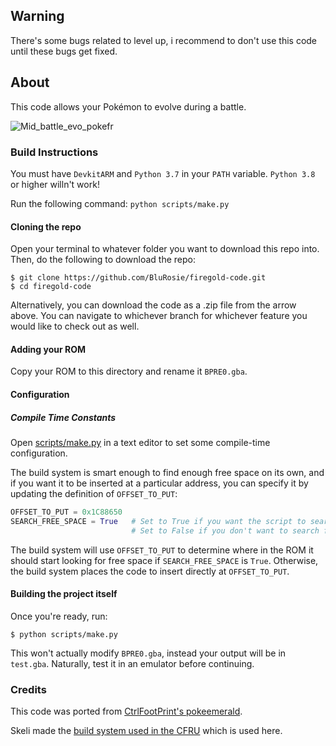 ## Warning

There's some bugs related to level up, i recommend to don't use this code until these bugs get fixed.

## About

This code allows your Pokémon to evolve during a battle.

![Mid_battle_evo_pokefr](https://github.com/user-attachments/assets/a05e04b5-6aa7-4ab5-bd9b-a28dd083877c)

### Build Instructions

You must have `DevkitARM` and `Python 3.7` in your `PATH` variable. `Python 3.8` or higher willn't work!

Run the following command:  `python scripts/make.py`

#### Cloning the repo

Open your terminal to whatever folder you want to download this repo into. Then, do the following to download the repo:

```shell
$ git clone https://github.com/BluRosie/firegold-code.git
$ cd firegold-code
```

Alternatively, you can download the code as a .zip file from the arrow above.  You can navigate to whichever branch for whichever feature you would like to check out as well.

#### Adding your ROM

Copy your ROM to this directory and rename it `BPRE0.gba`.

#### Configuration

##### Compile Time Constants

Open [scripts/make.py](https://github.com/BluRosie/firegold-code/blob/template/scripts/make.py#L12) in a text editor to set some compile-time configuration.

The build system is smart enough to find enough free space on its own, and if you want it to be inserted at a particular address, you can specify it by updating the definition of `OFFSET_TO_PUT`:

```python
OFFSET_TO_PUT = 0x1C88650
SEARCH_FREE_SPACE = True   # Set to True if you want the script to search for free space
                           # Set to False if you don't want to search for free space as you for example update the engine
```

The build system will use `OFFSET_TO_PUT` to determine where in the ROM it should start looking for free space if `SEARCH_FREE_SPACE` is `True`.  Otherwise, the build system places the code to insert directly at `OFFSET_TO_PUT`.

#### Building the project itself

Once you're ready, run:

```shell
$ python scripts/make.py
```

This won't actually modify `BPRE0.gba`, instead your output will be in `test.gba`. Naturally, test it in an emulator before continuing.

### Credits

This code was ported from [CtrlFootPrint's pokeemerald](https://github.com/CtrlFootPrint/pokeemerald/tree/MidBattleEvo).

Skeli made the [build system used in the CFRU](https://github.com/Skeli789/Complete-Fire-Red-Upgrade) which is used here.
